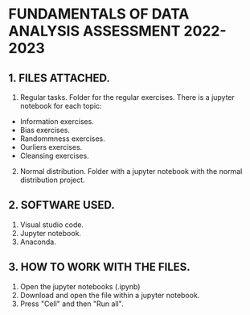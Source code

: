 # FUNDAMENTALS OF DATA ANALYSIS ASSESSMENT 2022-2023

## 1. FILES ATTACHED.

1. Regular tasks. Folder for the regular exercises. There is a jupyter notebook for each topic:  
- Information exercises.  
- Bias exercises.  
- Randommness exercises.  
- Ourliers exercises.  
- Cleansing exercises.  

2. Normal distribution. Folder with a jupyter notebook with the normal distribution project.  

## 2. SOFTWARE USED. 

1. Visual studio code.   
2. Jupyter notebook. 
3. Anaconda.  

## 3. HOW TO WORK WITH THE FILES. 

1. Open the jupyter notebooks (.ipynb)  
2. Download and open the file within a jupyter notebook.  
3. Press "Cell" and then "Run all".  